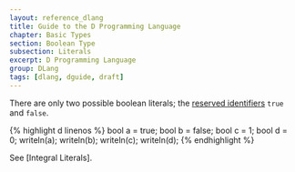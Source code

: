 ```yaml
---
layout: reference_dlang
title: Guide to the D Programming Language
chapter: Basic Types
section: Boolean Type
subsection: Literals
excerpt: D Programming Language
group: DLang
tags: [dlang, dguide, draft]
---
```


There are only two possible boolean literals; the [reserved identifiers] `true` and `false`.

{% highlight d linenos %}
bool a = true;
bool b = false;
bool c = 1;
bool d = 0;
writeln(a);
writeln(b);
writeln(c);
writeln(d);
{% endhighlight %}

See [Integral Literals].

[reserved identifiers]: /dlang-guide/identifiers/reserved/index.html
